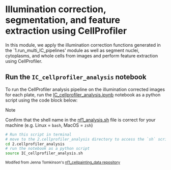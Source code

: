 # Illumination correction, segmentation, and feature extraction using CellProfiler
In this module, we apply the illumination correction functions generated in the `1.run_multi_IC_pipelines' module as well as segment nuclei, cytoplasms, and whole cells from images and perform feature extraction using CellProfiler.

## Run the `IC_cellprofiler_analysis` notebook

To run the CellProfiler analysis pipeline on the illumination corrected images for each plate, run the [IC_cellprofiler_analysis.ipynb](IC_cellprofiler_analysis.ipynb) notebook as a python script using the code block below:

>[!Note]
>Confirm that the shell name in the [nf1_analysis.sh](nf1_analysis.sh) file is correct for your machine (e.g. Linux = `bash`, MacOS = `zsh`)

```bash
# Run this script in terminal
# move to the 2.cellprofiler_analysis directory to access the `sh` script
cd 2.cellprofiler_analysis
# run the notebook as a python script
source IC_cellprofiler_analysis.sh
```
<sub>Modifed from Jenna Tomkinson's [nf1_cellpainting_data repository](https://github.com/WayScience/nf1_cellpainting_data/tree/main/2.cellprofiler_analysis#readme)<sub>